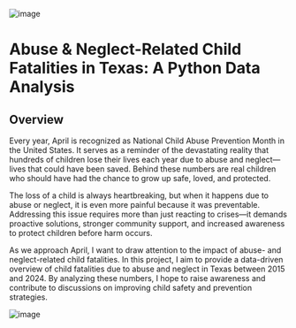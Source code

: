 ![image](https://github.com/user-attachments/assets/403fafce-f9ce-4b11-8398-e6582462a214)


# Abuse & Neglect-Related Child Fatalities in Texas: A Python Data Analysis  

##  Overview  

Every year, April is recognized as National Child Abuse Prevention Month in the United States. It serves as a reminder of the devastating reality that hundreds of children lose their lives each year due to abuse and neglect—lives that could have been saved. Behind these numbers are real children who should have had the chance to grow up safe, loved, and protected.  

The loss of a child is always heartbreaking, but when it happens due to abuse or neglect, it is even more painful because it was preventable. Addressing this issue requires more than just reacting to crises—it demands proactive solutions, stronger community support, and increased awareness to protect children before harm occurs.  

As we approach April, I want to draw attention to the impact of abuse- and neglect-related child fatalities. In this project, I aim to provide a data-driven overview of child fatalities due to abuse and neglect in Texas between 2015 and 2024. By analyzing these numbers, I hope to raise awareness and contribute to discussions on improving child safety and prevention strategies.  


![image](https://github.com/user-attachments/assets/d0a81c3c-ae6d-4884-a58c-9fbe37ee2b2e)
